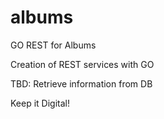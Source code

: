 # albums
GO REST for Albums

Creation of REST services with GO

TBD: Retrieve information from DB



Keep it Digital!
